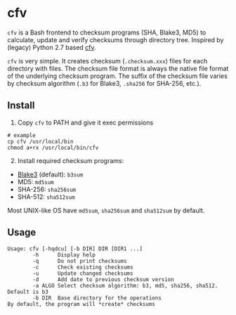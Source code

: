 # cfv

`cfv` is a Bash frontend to checksum programs (SHA, Blake3, MD5) to calculate, update and verify checksums through directory tree. Inspired by (legacy) Python 2.7 based [cfv](https://github.com/cfv-project/cfv). 

`cfv` is very simple. It creates checksum (`.checksum.xxx`) files for each directory with files. The checksum file format is always the native file format of the underlying checksum program. The suffix of the checksum file varies by checksum algorithm (`.b3` for Blake3, `.sha256` for SHA-256, etc.).  

## Install

1. Copy `cfv` to PATH and give it exec permissions

```
# example
cp cfv /usr/local/bin
chmod a+rx /usr/local/bin/cfv
```

2. Install required checksum programs:

* [Blake3](https://github.com/BLAKE3-team/BLAKE3) (default): `b3sum`
* MD5: `md5sum`
* SHA-256: `sha256sum`
* SHA-512: `sha512sum`

Most UNIX-like OS have `md5sum`, `sha256sum` and `sha512sum` by default. 

## Usage

```
Usage: cfv [-hqdcu] [-b DIR] DIR [DIR1 ...]
        -h      Display help
        -q      Do not print checksums
        -c      Check existing checksums
        -u      Update changed checksums
        -d      Add date to previous checksum version
        -a ALGO Select checksum algorithm: b3, md5, sha256, sha512. Default is b3
        -b DIR  Base directory for the operations
By default, the program will *create* checksums
```
